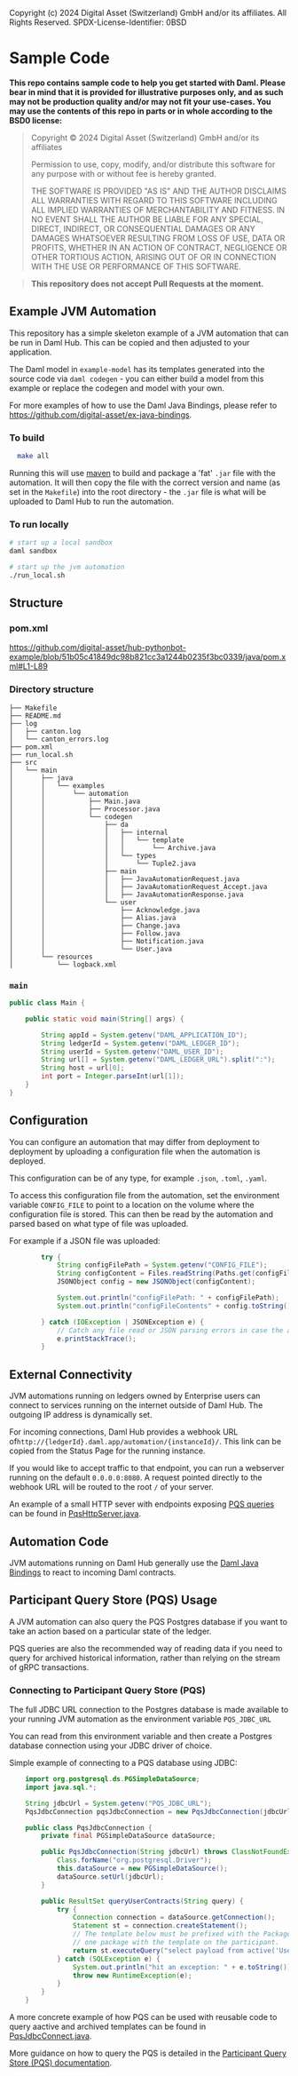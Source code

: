 Copyright (c) 2024 Digital Asset (Switzerland) GmbH and/or its affiliates. All Rights Reserved. SPDX-License-Identifier: 0BSD

# Sample Code

**This repo contains sample code to help you get started with Daml. Please bear
in mind that it is provided for illustrative purposes only, and as such may not
be production quality and/or may not fit your use-cases. You may use the
contents of this repo in parts or in whole according to the BSD0 license:**

> Copyright © 2024 Digital Asset (Switzerland) GmbH and/or its affiliates
>
> Permission to use, copy, modify, and/or distribute this software for any purpose with or without fee is hereby granted.
>
> THE SOFTWARE IS PROVIDED "AS IS" AND THE AUTHOR DISCLAIMS ALL WARRANTIES WITH REGARD TO THIS SOFTWARE INCLUDING ALL IMPLIED WARRANTIES OF MERCHANTABILITY AND FITNESS. IN NO EVENT SHALL THE AUTHOR BE LIABLE FOR ANY SPECIAL, DIRECT, INDIRECT, OR CONSEQUENTIAL DAMAGES OR ANY DAMAGES WHATSOEVER RESULTING FROM LOSS OF USE, DATA OR PROFITS, WHETHER IN AN ACTION OF CONTRACT, NEGLIGENCE OR OTHER TORTIOUS ACTION, ARISING OUT OF OR IN CONNECTION WITH THE USE OR PERFORMANCE OF THIS SOFTWARE.

> **This repository does not accept Pull Requests at the moment.**

## Example JVM Automation

This repository has a simple skeleton example of a JVM automation that can be run in Daml Hub. This can be copied and then adjusted to your application.

The Daml model in `example-model` has its templates generated into the source code via `daml codegen` - you can either build a model from this example or replace the
codegen and model with your own.

For more examples of how to use the Daml Java Bindings, please refer to https://github.com/digital-asset/ex-java-bindings.

### To build

```sh
  make all
```

Running this will use [maven](https://maven.apache.org/install.html) to build and package a 'fat' `.jar` file with the automation. It will then copy the file with the correct version and name (as set in the `Makefile`) into the root directory - the `.jar` file is what will be uploaded to Daml Hub to run the automation.

### To run locally

```sh
# start up a local sandbox
daml sandbox

# start up the jvm automation
./run_local.sh
```


## Structure


### pom.xml
https://github.com/digital-asset/hub-pythonbot-example/blob/51b05c41849dc98b821cc3a1244b0235f3bc0339/java/pom.xml#L1-L89

### Directory structure
```
├── Makefile
├── README.md
├── log
│   ├── canton.log
│   └── canton_errors.log
├── pom.xml
├── run_local.sh
├── src
│   └── main
│       ├── java
│       │   └── examples
│       │       └── automation
│       │           ├── Main.java
│       │           ├── Processor.java
│       │           └── codegen
│       │               ├── da
│       │               │   ├── internal
│       │               │   │   └── template
│       │               │   │       └── Archive.java
│       │               │   └── types
│       │               │       └── Tuple2.java
│       │               ├── main
│       │               │   ├── JavaAutomationRequest.java
│       │               │   ├── JavaAutomationRequest_Accept.java
│       │               │   ├── JavaAutomationResponse.java
│       │               └── user
│       │                   ├── Acknowledge.java
│       │                   ├── Alias.java
│       │                   ├── Change.java
│       │                   ├── Follow.java
│       │                   ├── Notification.java
│       │                   └── User.java
│       └── resources
│           └── logback.xml
```

### `main`

```java
public class Main {

    public static void main(String[] args) {

        String appId = System.getenv("DAML_APPLICATION_ID");
        String ledgerId = System.getenv("DAML_LEDGER_ID");
        String userId = System.getenv("DAML_USER_ID");
        String url[] = System.getenv("DAML_LEDGER_URL").split(":");
        String host = url[0];
        int port = Integer.parseInt(url[1]);
    }
}
```

## Configuration

You can configure an automation that may differ from deployment to deployment by uploading a configuration file when the automation is deployed.

This configuration can be of any type, for example `.json`, `.toml`, `.yaml`.

To access this configuration file from the automation, set the environment variable `CONFIG_FILE` to point to a location on the volume where the configuration file is stored. This can then be read by the automation and parsed based on what type of file was uploaded.

For example if a JSON file was uploaded:
```java
        try {
            String configFilePath = System.getenv("CONFIG_FILE");
            String configContent = Files.readString(Paths.get(configFilePath));
            JSONObject config = new JSONObject(configContent);

            System.out.println("configFilePath: " + configFilePath);
            System.out.println("configFileContents" + config.toString());

        } catch (IOException | JSONException e) {
            // Catch any file read or JSON parsing errors in case the argument JSON file wasn't uploaded.
            e.printStackTrace();
        }
```

## External Connectivity
JVM automations running on ledgers owned by Enterprise users can connect to services running on the internet outside of Daml Hub. The outgoing IP address is dynamically set.

For incoming connections, Daml Hub provides a webhook URL of`http://{ledgerId}.daml.app/automation/{instanceId}/`. This link can be copied from the Status Page for the running instance.

If you would like to accept traffic to that endpoint, you can run a webserver running on the default `0.0.0.0:8080`. A request pointed directly to the webhook URL will be routed to the root `/` of your server.

An example of a small HTTP sever with endpoints exposing [PQS queries](#participant-query-store-pqs-usage) can be found in [PqsHttpServer.java](src/main/java/examples/automation/PqsHttpServer.java).


## Automation Code
JVM automations running on Daml Hub generally use the [Daml Java Bindings](https://docs.daml.com/app-dev/bindings-java/index.html#java-bindings) to react to incoming Daml contracts.


## Participant Query Store (PQS) Usage

A JVM automation can also query the PQS Postgres database if you want to take an action based on a particular state of the ledger.

PQS queries are also the recommended way of reading data if you need to query for archived historical information, rather than relying on the stream of gRPC transactions.


### Connecting to Participant Query Store (PQS)

The full JDBC URL connection to the Postgres database is made available to your running JVM automation as the environment variable `PQS_JDBC_URL`

You can read from this environment variable and then create a Postgres database connection using your JDBC driver of choice.


Simple example of connecting to a PQS database using JDBC:

```java
    import org.postgresql.ds.PGSimpleDataSource;
    import java.sql.*;

    String jdbcUrl = System.getenv("PQS_JDBC_URL");
    PqsJdbcConnection pqsJdbcConnection = new PqsJdbcConnection(jdbcUrl);

    public class PqsJdbcConnection {
        private final PGSimpleDataSource dataSource;

        public PqsJdbcConnection(String jdbcUrl) throws ClassNotFoundException {
            Class.forName("org.postgresql.Driver");
            this.dataSource = new PGSimpleDataSource();
            dataSource.setUrl(jdbcUrl);
        }

        public ResultSet queryUserContracts(String query) {
            try {
                Connection connection = dataSource.getConnection();
                Statement st = connection.createStatement();
                // The template below must be prefixed with the Package ID if there is more than
                // one package with the template on the participant.
                return st.executeQuery("select payload from active('User:User')");
            } catch (SQLException e) {
                System.out.println("hit an exception: " + e.toString());
                throw new RuntimeException(e);
            }
        }
    }
```

A more concrete example of how PQS can be used with reusable code to query aactive and archived templates can be found in [PqsJdbcConnect.java](src/main/java/examples/automation/PqsJdbcConnection.java).

More guidance on how to query the PQS is detailed in the [Participant Query Store (PQS) documentation](https://hub.daml.com/docs/quickstart#participant-query-store-pqs).
